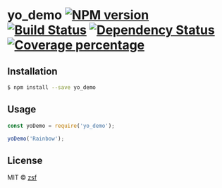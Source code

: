 # yo_demo [![NPM version][npm-image]][npm-url] [![Build Status][travis-image]][travis-url] [![Dependency Status][daviddm-image]][daviddm-url] [![Coverage percentage][coveralls-image]][coveralls-url]
> 

## Installation

```sh
$ npm install --save yo_demo
```

## Usage

```js
const yoDemo = require('yo_demo');

yoDemo('Rainbow');
```
## License

MIT © [zsf]()


[npm-image]: https://badge.fury.io/js/yo_demo.svg
[npm-url]: https://npmjs.org/package/yo_demo
[travis-image]: https://travis-ci.com//yo_demo.svg?branch=master
[travis-url]: https://travis-ci.com//yo_demo
[daviddm-image]: https://david-dm.org//yo_demo.svg?theme=shields.io
[daviddm-url]: https://david-dm.org//yo_demo
[coveralls-image]: https://coveralls.io/repos//yo_demo/badge.svg
[coveralls-url]: https://coveralls.io/r//yo_demo
